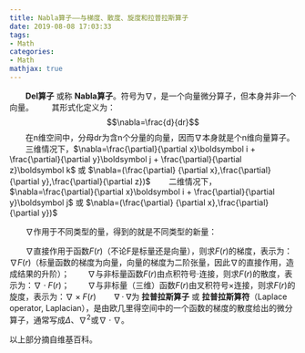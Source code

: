 ```yaml
---
title: Nabla算子——与梯度、散度、旋度和拉普拉斯算子
date: 2019-08-08 17:03:33
tags:
- Math
categories:
- Math
mathjax: true
---
```


&emsp;&emsp;**Del算子** 或称 **Nabla算子**。符号为$\nabla$，是一个向量微分算子，但本身并非一个向量。
&emsp;&emsp;其形式化定义为：$$\nabla=\frac{d}{dr}$$
&emsp;&emsp;在n维空间中，分母dr为含n个分量的向量，因而$\nabla$本身就是个n维向量算子。
&emsp;&emsp;三维情况下，$\nabla=\frac{\partial}{\partial x}\boldsymbol i + \frac{\partial}{\partial y}\boldsymbol j + \frac{\partial}{\partial z}\boldsymbol k$ 或 $\nabla=(\frac{\partial}
{\partial x},\frac{\partial}{\partial y},\frac{\partial}{\partial z})$
&emsp;&emsp;二维情况下，$\nabla=\frac{\partial}{\partial x}\boldsymbol i + \frac{\partial}{\partial y}\boldsymbol j$ 或 $\nabla=(\frac{\partial}
{\partial x},\frac{\partial}{\partial y})$

&emsp;&emsp;$\nabla$作用于不同类型的量，得到的就是不同类型的新量：

&emsp;&emsp;$\nabla$直接作用于函数$F(r)$（不论F是标量还是向量），则求$F(r)$的梯度，表示为：$\nabla F(r)$（标量函数的梯度为向量，向量的梯度为二阶张量，因此$\nabla$的直接作用，造成结果的升阶）；
&emsp;&emsp;$\nabla$与非标量函数$F(r)$由点积符号$\cdot$连接，则求$F(r)$的散度，表示为：$\nabla \cdot F(r)$；
&emsp;&emsp;$\nabla$与非标量（三维）函数$F(r)$由叉积符号$\times$连接，则求$F(r)$的旋度，表示为：$\nabla \times F(r)$
&emsp;&emsp;$\nabla \cdot \nabla$为 **拉普拉斯算子** 或 **拉普拉斯算符**（Laplace operator, Laplacian），是由欧几里得空间中的一个函数的梯度的散度给出的微分算子，通常写成$\Delta$、${\nabla}^2$或$\nabla \cdot \nabla$。


以上部分摘自维基百科。